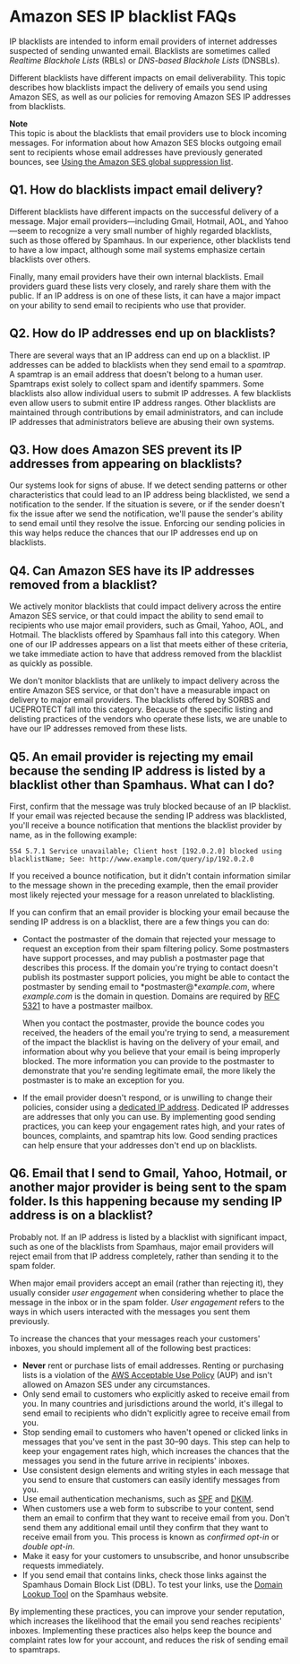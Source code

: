 # Amazon SES IP blacklist FAQs<a name="faqs-blacklists"></a>

IP blacklists are intended to inform email providers of internet addresses suspected of sending unwanted email\. Blacklists are sometimes called *Realtime Blackhole Lists* \(RBLs\) or *DNS\-based Blackhole Lists* \(DNSBLs\)\.

Different blacklists have different impacts on email deliverability\. This topic describes how blacklists impact the delivery of emails you send using Amazon SES, as well as our policies for removing Amazon SES IP addresses from blacklists\.

**Note**  
This topic is about the blacklists that email providers use to block incoming messages\. For information about how Amazon SES blocks outgoing email sent to recipients whose email addresses have previously generated bounces, see [Using the Amazon SES global suppression list](sending-email-global-suppression-list.md)\.

## Q1\. How do blacklists impact email delivery?<a name="bl-q1"></a>

Different blacklists have different impacts on the successful delivery of a message\. Major email providers—including Gmail, Hotmail, AOL, and Yahoo—seem to recognize a very small number of highly regarded blacklists, such as those offered by Spamhaus\. In our experience, other blacklists tend to have a low impact, although some mail systems emphasize certain blacklists over others\.

Finally, many email providers have their own internal blacklists\. Email providers guard these lists very closely, and rarely share them with the public\. If an IP address is on one of these lists, it can have a major impact on your ability to send email to recipients who use that provider\.

## Q2\. How do IP addresses end up on blacklists?<a name="bl-q2"></a>

There are several ways that an IP address can end up on a blacklist\. IP addresses can be added to blacklists when they send email to a *spamtrap*\. A spamtrap is an email address that doesn't belong to a human user\. Spamtraps exist solely to collect spam and identify spammers\. Some blacklists also allow individual users to submit IP addresses\. A few blacklists even allow users to submit entire IP address ranges\. Other blacklists are maintained through contributions by email administrators, and can include IP addresses that administrators believe are abusing their own systems\.

## Q3\. How does Amazon SES prevent its IP addresses from appearing on blacklists?<a name="bl-q3"></a>

Our systems look for signs of abuse\. If we detect sending patterns or other characteristics that could lead to an IP address being blacklisted, we send a notification to the sender\. If the situation is severe, or if the sender doesn't fix the issue after we send the notification, we'll pause the sender's ability to send email until they resolve the issue\. Enforcing our sending policies in this way helps reduce the chances that our IP addresses end up on blacklists\.

## Q4\. Can Amazon SES have its IP addresses removed from a blacklist?<a name="bl-q4"></a>

We actively monitor blacklists that could impact delivery across the entire Amazon SES service, or that could impact the ability to send email to recipients who use major email providers, such as Gmail, Yahoo, AOL, and Hotmail\. The blacklists offered by Spamhaus fall into this category\. When one of our IP addresses appears on a list that meets either of these criteria, we take immediate action to have that address removed from the blacklist as quickly as possible\.

We don't monitor blacklists that are unlikely to impact delivery across the entire Amazon SES service, or that don't have a measurable impact on delivery to major email providers\. The blacklists offered by SORBS and UCEPROTECT fall into this category\. Because of the specific listing and delisting practices of the vendors who operate these lists, we are unable to have our IP addresses removed from these lists\.

## Q5\. An email provider is rejecting my email because the sending IP address is listed by a blacklist other than Spamhaus\. What can I do?<a name="bl-q5"></a>

First, confirm that the message was truly blocked because of an IP blacklist\. If your email was rejected because the sending IP address was blacklisted, you'll receive a bounce notification that mentions the blacklist provider by name, as in the following example:

```
554 5.7.1 Service unavailable; Client host [192.0.2.0] blocked using blacklistName; See: http://www.example.com/query/ip/192.0.2.0
```

If you received a bounce notification, but it didn't contain information similar to the message shown in the preceding example, then the email provider most likely rejected your message for a reason unrelated to blacklisting\.

If you can confirm that an email provider is blocking your email because the sending IP address is on a blacklist, there are a few things you can do:
+ Contact the postmaster of the domain that rejected your message to request an exception from their spam filtering policy\. Some postmasters have support processes, and may publish a postmaster page that describes this process\. If the domain you're trying to contact doesn't publish its postmaster support policies, you might be able to contact the postmaster by sending email to *postmaster@**example\.com*, where *example\.com* is the domain in question\. Domains are required by [RFC 5321](https://tools.ietf.org/html/rfc5321) to have a postmaster mailbox\. 

  When you contact the postmaster, provide the bounce codes you received, the headers of the email you're trying to send, a measurement of the impact the blacklist is having on the delivery of your email, and information about why you believe that your email is being improperly blocked\. The more information you can provide to the postmaster to demonstrate that you're sending legitimate email, the more likely the postmaster is to make an exception for you\.
+ If the email provider doesn't respond, or is unwilling to change their policies, consider using a [dedicated IP address](dedicated-ip.md)\. Dedicated IP addresses are addresses that only you can use\. By implementing good sending practices, you can keep your engagement rates high, and your rates of bounces, complaints, and spamtrap hits low\. Good sending practices can help ensure that your addresses don't end up on blacklists\.

## Q6\. Email that I send to Gmail, Yahoo, Hotmail, or another major provider is being sent to the spam folder\. Is this happening because my sending IP address is on a blacklist?<a name="bl-q6"></a>

Probably not\. If an IP address is listed by a blacklist with significant impact, such as one of the blacklists from Spamhaus, major email providers will reject email from that IP address completely, rather than sending it to the spam folder\.

When major email providers accept an email \(rather than rejecting it\), they usually consider *user engagement* when considering whether to place the message in the inbox or in the spam folder\. *User engagement* refers to the ways in which users interacted with the messages you sent them previously\.

To increase the chances that your messages reach your customers' inboxes, you should implement all of the following best practices:
+ **Never** rent or purchase lists of email addresses\. Renting or purchasing lists is a violation of the [AWS Acceptable Use Policy](https://aws.amazon.com/aup) \(AUP\) and isn't allowed on Amazon SES under any circumstances\.
+ Only send email to customers who explicitly asked to receive email from you\. In many countries and jurisdictions around the world, it's illegal to send email to recipients who didn't explicitly agree to receive email from you\. 
+ Stop sending email to customers who haven't opened or clicked links in messages that you've sent in the past 30–90 days\. This step can help to keep your engagement rates high, which increases the chances that the messages you send in the future arrive in recipients' inboxes\.
+ Use consistent design elements and writing styles in each message that you send to ensure that customers can easily identify messages from you\.
+ Use email authentication mechanisms, such as [SPF](send-email-authentication-spf.md) and [DKIM](send-email-authentication-dkim.md)\.
+ When customers use a web form to subscribe to your content, send them an email to confirm that they want to receive email from you\. Don't send them any additional email until they confirm that they want to receive email from you\. This process is known as *confirmed opt\-in* or *double opt\-in*\.
+ Make it easy for your customers to unsubscribe, and honor unsubscribe requests immediately\.
+ If you send email that contains links, check those links against the Spamhaus Domain Block List \(DBL\)\. To test your links, use the [Domain Lookup Tool](https://www.spamhaus.org/lookup/) on the Spamhaus website\.

By implementing these practices, you can improve your sender reputation, which increases the likelihood that the email you send reaches recipients' inboxes\. Implementing these practices also helps keep the bounce and complaint rates low for your account, and reduces the risk of sending email to spamtraps\.